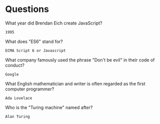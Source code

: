 # Questions

What year did Brendan Eich create JavaScript?

```
1995
```

What does "ES6" stand for?

```
ECMA Script 6 or Javascript 
```

What company famously used the phrase "Don't be evil" in their code of conduct?

```
Google
```

What English mathematician and writer is often regarded as the first computer programmer?

```
Ada Lovelace

```

Who is the "Turing machine" named after?

```
Alan Turing
```

 